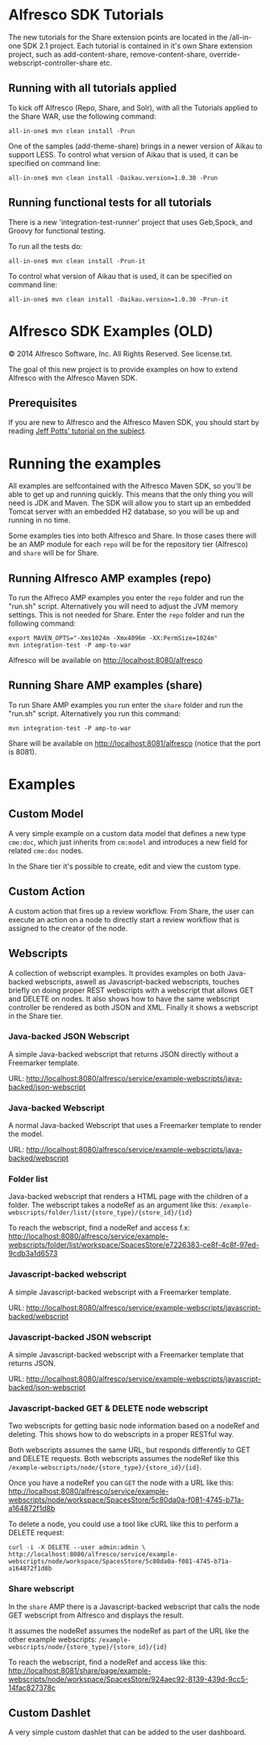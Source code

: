 # Alfresco SDK Tutorials

The new tutorials for the Share extension points are located in the /all-in-one SDK 2.1 project.
Each tutorial is contained in it's own Share extension project, such as add-content-share, remove-content-share,
override-webscript-controller-share etc.

## Running with all tutorials applied

To kick off Alfresco (Repo, Share, and Solr), with all the Tutorials applied 
to the Share WAR, use the following command:

	all-in-one$ mvn clean install -Prun

One of the samples (add-theme-share) brings in a newer version of Aikau to support LESS.
To control what version of Aikau that is used, it can be specified on command line:
 
	all-in-one$ mvn clean install -Daikau.version=1.0.30 -Prun

## Running functional tests for all tutorials 

There is a new 'integration-test-runner' project that uses Geb,Spock, and Groovy for functional testing.

To run all the tests do:
 
	all-in-one$ mvn clean install -Prun-it
 
To control what version of Aikau that is used, it can be specified on command line:
 
	all-in-one$ mvn clean install -Daikau.version=1.0.30 -Prun-it
  


# Alfresco SDK Examples (OLD)

© 2014 Alfresco Software, Inc. All Rights Reserved. See license.txt.

The goal of this new project is to provide examples on how to extend Alfresco with the Alfresco Maven SDK.

## Prerequisites

If you are new to Alfresco and the Alfresco Maven SDK, you should start by reading [Jeff Potts' tutorial on the subject](http://ecmarchitect.com/alfresco-developer-series-tutorials/maven-sdk/tutorial/tutorial.html).

# Running the examples

All examples are selfcontained with the Alfresco Maven SDK, so you'll be able to get up and running quickly. This means that the only thing you will need is JDK and Maven. The SDK will allow you to start up an embedded Tomcat server with an embedded H2 database, so you will be up and running in no time.

Some examples ties into both Alfresco and Share. In those cases there will be an AMP module for each `repo` will be for the repository tier (Alfresco) and `share` will be for Share.

## Running Alfresco AMP examples (repo)

To run the Alfreco AMP examples you enter the `repo` folder and run the "run.sh" script. Alternatively you will need to adjust the JVM memory settings. This is not needed for Share. Enter the `repo` folder and run the following command:

	export MAVEN_OPTS="-Xms1024m -Xmx4096m -XX:PermSize=1024m"
	mvn integration-test -P amp-to-war

Alfresco will be available on [http://localhost:8080/alfresco](http://localhost:8080/alfresco)

## Running Share AMP examples (share)

To run Share AMP examples you run enter the `share` folder and run the "run.sh" script. Alternatively you run this command:

	mvn integration-test -P amp-to-war
	
Share will be available on [http://localhost:8081/alfresco](http://localhost:8081/alfresco) (notice that the port is 8081).

# Examples

## Custom Model

A very simple example on a custom data model that defines a new type `cme:doc`, which just inherits from `cm:model` and introduces a new field for related `cme:doc` nodes.

In the Share tier it's possible to create, edit and view the custom type.

## Custom Action

A custom action that fires up a review workflow. From Share, the user can execute an action on a node to directly start a review workflow that is assigned to the creator of the node.

## Webscripts

A collection of webscript examples. It provides examples on both Java-backed webscripts, aswell as Javascript-backed webscripts, touches briefly on doing proper REST webscripts with a webscript that allows GET and DELETE on nodes. It also shows how to have the same webscript controller be rendered as both JSON and XML. Finally it shows a webscript in the Share tier.

### Java-backed JSON Webscript

A simple Java-backed webscript that returns JSON directly without a Freemarker template.

URL: [http://localhost:8080/alfresco/service/example-webscripts/java-backed/json-webscript](example-webscripts/java-backed/json-webscript)

### Java-backed Webscript

A normal Java-backed Webscript that uses a Freemarker template to render the model.

URL: [http://localhost:8080/alfresco/service/example-webscripts/java-backed/webscript](example-webscripts/java-backed/webscript)

### Folder list

Java-backed webscript that renders a HTML page with the children of a folder.
The webscript takes a nodeRef as an argument like this: `/example-webscripts/folder/list/{store_type}/{store_id}/{id}`

To reach the webscript, find a nodeRef and access f.x: [http://localhost:8080/alfresco/service/example-webscripts/folder/list/workspace/SpacesStore/e7226383-ce8f-4c8f-97ed-9cdb3a1d6573](http://localhost:8080/alfresco/service/example-webscripts/folder/list/workspace/SpacesStore/e7226383-ce8f-4c8f-97ed-9cdb3a1d6573)

### Javascript-backed webscript

A simple Javascript-backed webscript with a Freemarker template.

URL: [http://localhost:8080/alfresco/service/example-webscripts/javascript-backed/webscript](http://localhost:8080/alfresco/service/example-webscripts/javascript-backed/webscript)

### Javascript-backed JSON webscript

A simple Javascript-backed webscript with a Freemarker template that returns JSON.

URL: [http://localhost:8080/alfresco/service/example-webscripts/javascript-backed/json-webscript](http://localhost:8080/alfresco/service/example-webscripts/javascript-backed/json-webscript)

### Javascript-backed GET & DELETE node webscript

Two webscripts for getting basic node information based on a nodeRef and deleting. This shows how to do webscripts in a proper RESTful way.

Both webscripts assumes the same URL, but responds differently to GET and DELETE requests. Both webscripts assumes the nodeRef like this `/example-webscripts/node/{store_type}/{store_id}/{id}`.

Once you have a nodeRef you can `GET` the node with a URL like this: [http://localhost:8080/alfresco/service/example-webscripts/node/workspace/SpacesStore/5c80da0a-f081-4745-b71a-a164872f1d8b](http://localhost:8080/alfresco/service/example-webscripts/node/workspace/SpacesStore/5c80da0a-f081-4745-b71a-a164872f1d8b)

To delete a node, you could use a tool like cURL like this to perform a DELETE request:

	curl -i -X DELETE --user admin:admin \
	http://localhost:8080/alfresco/service/example-webscripts/node/workspace/SpacesStore/5c80da0a-f081-4745-b71a-a164872f1d8b
	
### Share webscript

In the `share` AMP there is a Javascript-backed webscript that calls the node GET webscript from Alfresco and displays the result.

It assumes the nodeRef assumes the nodeRef as part of the URL like the other example webscripts: `/example-webscripts/node/{store_type}/{store_id}/{id}`

To reach the webscript, find a nodeRef and access like this: [http://localhost:8081/share/page/example-webscripts/node/workspace/SpacesStore/924aec92-8139-439d-9cc5-14fac827378c](http://localhost:8081/share/page/example-webscripts/node/workspace/SpacesStore/924aec92-8139-439d-9cc5-14fac827378c)

## Custom Dashlet

A very simple custom dashlet that can be added to the user dashboard. 